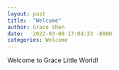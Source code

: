 ```yaml
---
layout: post
title:  "Welcome"
author: Grace Shen
date:   2022-03-08 17:04:33 -0800
categories: Welcome
---
```

Welcome to Grace Little World!
